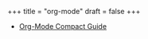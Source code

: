 +++
title = "org-mode"
draft = false
+++

-   [Org-Mode Compact Guide](https://orgmode.org/orgguide.pdf)
